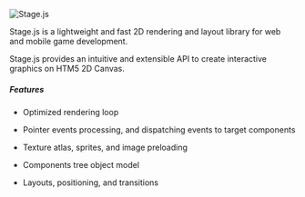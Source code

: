 ![Stage.js](https://static.piqnt.com/stage.js/stage.png "Stage.js")

Stage.js is a lightweight and fast 2D rendering and layout library for web and mobile game development.

Stage.js provides an intuitive and extensible API to create interactive graphics on HTM5 2D Canvas.

##### Features

- Optimized rendering loop
- Pointer events processing, and dispatching events to target components

- Texture atlas, sprites, and image preloading

- Components tree object model
- Layouts, positioning, and transitions

